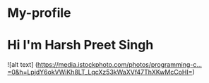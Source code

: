 # My-profile

# Hi I'm Harsh Preet Singh 

![alt text] (https://media.istockphoto.com/photos/programming-c…=0&h=LpjdY6okVWiKh8LT_LqcXz53kWaXVf47ThXKwMcCoHI=)

